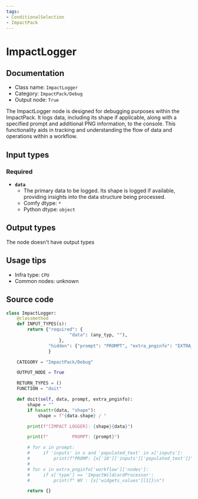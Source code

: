 ```yaml
---
tags:
- ConditionalSelection
- ImpactPack
---
```


# ImpactLogger
## Documentation
- Class name: `ImpactLogger`
- Category: `ImpactPack/Debug`
- Output node: `True`

The ImpactLogger node is designed for debugging purposes within the ImpactPack. It logs data, including its shape if applicable, along with a specified prompt and additional PNG information, to the console. This functionality aids in tracking and understanding the flow of data and operations within a workflow.
## Input types
### Required
- **`data`**
    - The primary data to be logged. Its shape is logged if available, providing insights into the data structure being processed.
    - Comfy dtype: `*`
    - Python dtype: `object`
## Output types
The node doesn't have output types
## Usage tips
- Infra type: `CPU`
- Common nodes: unknown


## Source code
```python
class ImpactLogger:
    @classmethod
    def INPUT_TYPES(s):
        return {"required": {
                        "data": (any_typ, ""),
                    },
                "hidden": {"prompt": "PROMPT", "extra_pnginfo": "EXTRA_PNGINFO"},
                }

    CATEGORY = "ImpactPack/Debug"

    OUTPUT_NODE = True

    RETURN_TYPES = ()
    FUNCTION = "doit"

    def doit(self, data, prompt, extra_pnginfo):
        shape = ""
        if hasattr(data, "shape"):
            shape = f"{data.shape} / "

        print(f"[IMPACT LOGGER]: {shape}{data}")

        print(f"         PROMPT: {prompt}")

        # for x in prompt:
        #     if 'inputs' in x and 'populated_text' in x['inputs']:
        #         print(f"PROMP: {x['10']['inputs']['populated_text']}")
        #
        # for x in extra_pnginfo['workflow']['nodes']:
        #     if x['type'] == 'ImpactWildcardProcessor':
        #         print(f" WV : {x['widgets_values'][1]}\n")

        return {}

```
